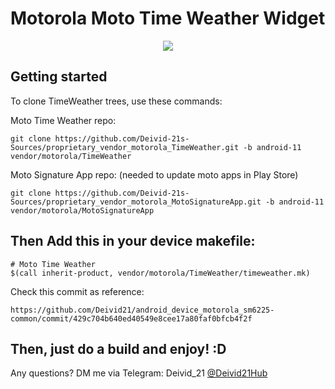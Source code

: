 # Motorola Moto Time Weather Widget

<center><img src="https://play-lh.googleusercontent.com/K8KulS5U4eL2Pr23NQ2oXzHTj74aL4ZajHorEgMH4e4MsH0YWQrdwGvm_VTK55FQ3mJG=w416-h235-rw"/></center>


Getting started
---------------

To clone TimeWeather trees, use these commands:

Moto Time Weather repo:
```
git clone https://github.com/Deivid-21s-Sources/proprietary_vendor_motorola_TimeWeather.git -b android-11 vendor/motorola/TimeWeather
```

Moto Signature App repo: (needed to update moto apps in Play Store)
```
git clone https://github.com/Deivid-21s-Sources/proprietary_vendor_motorola_MotoSignatureApp.git -b android-11 vendor/motorola/MotoSignatureApp
```


Then Add this in your device makefile:
----------------------------------------

```
# Moto Time Weather
$(call inherit-product, vendor/motorola/TimeWeather/timeweather.mk)
```

Check this commit as reference:
```
https://github.com/Deivid21/android_device_motorola_sm6225-common/commit/429c704b640ed40549e8cee17a80faf0bfcb4f2f
```


Then, just do a build and enjoy! :D
----------------------------------


Any questions? DM me via Telegram: Deivid_21 [@Deivid21Hub](https://t.me/Deivid21Hub)

